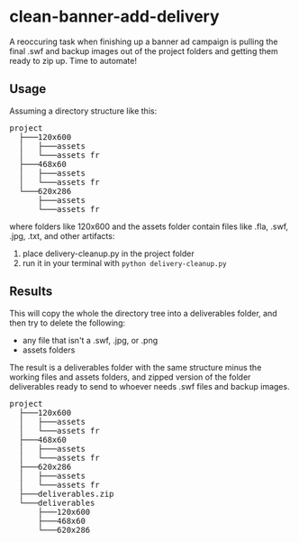 clean-banner-add-delivery
=========================

A reoccuring task when finishing up a banner ad campaign is pulling the final .swf and backup images out of the project folders and getting them ready to zip up. Time to automate!

Usage
-----

Assuming a directory structure like this:

<pre>
project
  ├───120x600
  │   ├───assets
  │   └───assets fr
  ├───468x60
  │   ├───assets
  │   └───assets fr
  └───620x286
      ├───assets
      └───assets fr
</pre>

where folders like 120x600 and the assets folder contain files like .fla, .swf, .jpg, .txt, and other artifacts:

1. place delivery-cleanup.py in the project folder
2. run it in your terminal with `python delivery-cleanup.py`

Results
-------

This will copy the whole the directory tree into a deliverables folder, and then try to delete the following:
 * any file that isn't a .swf, .jpg, or .png
 * assets folders
 
The result is a deliverables folder with the same structure minus the working files and assets folders, and zipped version of the folder deliverables ready to send to whoever needs .swf files and backup images.

<pre>
project
  ├───120x600
  │   ├───assets
  │   └───assets fr
  ├───468x60
  │   ├───assets
  │   └───assets fr
  ├───620x286
  │   ├───assets
  │   └───assets fr
  ├───deliverables.zip
  └───deliverables
      ├───120x600
      ├───468x60
      └───620x286
</pre>
